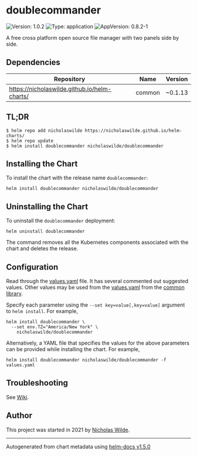 # doublecommander

![Version: 1.0.2](https://img.shields.io/badge/Version-1.0.2-informational?style=flat-square) ![Type: application](https://img.shields.io/badge/Type-application-informational?style=flat-square) ![AppVersion: 0.8.2-1](https://img.shields.io/badge/AppVersion-0.8.2--1-informational?style=flat-square)

A free cross platform open source file manager with two panels side by side.

## Dependencies

| Repository | Name | Version |
|------------|------|---------|
| https://nicholaswilde.github.io/helm-charts/ | common | ~0.1.13 |

## TL;DR
```console
$ helm repo add nicholaswilde https://nicholaswilde.github.io/helm-charts/
$ helm repo update
$ helm install doublecommander nicholaswilde/doublecommander
```

## Installing the Chart
To install the chart with the release name `doublecommander`:
```console
helm install doublecommander nicholaswilde/doublecommander
```

## Uninstalling the Chart
To uninstall the `doublecommander` deployment:
```console
helm uninstall doublecommander
```
The command removes all the Kubernetes components associated with the chart and deletes the release.

## Configuration

Read through the [values.yaml](./values.yaml) file. It has several commented out suggested values.
Other values may be used from the [values.yaml](../common/values.yaml) from the [common library](../common).

Specify each parameter using the `--set key=value[,key=value]` argument to `helm install`. For example,
```console
helm install doublecommander \
  --set env.TZ="America/New York" \
    nicholaswilde/doublecommander
```

Alternatively, a YAML file that specifies the values for the above parameters can be provided while installing the chart.
For example,
```console
helm install doublecommander nicholaswilde/doublecommander -f values.yaml
```

## Troubleshooting
See [Wiki](https://github.com/nicholaswilde/helm-charts/wiki/Troubleshooting).

## Author
This project was started in 2021 by [Nicholas Wilde](https://github.com/nicholaswilde).

----------------------------------------------
Autogenerated from chart metadata using [helm-docs v1.5.0](https://github.com/norwoodj/helm-docs/releases/v1.5.0)
